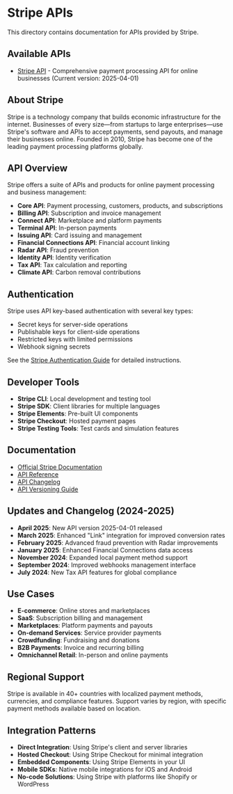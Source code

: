 # Stripe APIs

This directory contains documentation for APIs provided by Stripe.

## Available APIs

- [Stripe API](../../apis/paid/stripe/) - Comprehensive payment processing API for online businesses (Current version: 2025-04-01)

## About Stripe

Stripe is a technology company that builds economic infrastructure for the internet. Businesses of every size—from startups to large enterprises—use Stripe's software and APIs to accept payments, send payouts, and manage their businesses online. Founded in 2010, Stripe has become one of the leading payment processing platforms globally.

## API Overview

Stripe offers a suite of APIs and products for online payment processing and business management:

- **Core API**: Payment processing, customers, products, and subscriptions
- **Billing API**: Subscription and invoice management
- **Connect API**: Marketplace and platform payments
- **Terminal API**: In-person payments
- **Issuing API**: Card issuing and management
- **Financial Connections API**: Financial account linking
- **Radar API**: Fraud prevention
- **Identity API**: Identity verification
- **Tax API**: Tax calculation and reporting
- **Climate API**: Carbon removal contributions

## Authentication

Stripe uses API key-based authentication with several key types:
- Secret keys for server-side operations
- Publishable keys for client-side operations
- Restricted keys with limited permissions
- Webhook signing secrets

See the [Stripe Authentication Guide](../../apis/paid/stripe/authentication.md) for detailed instructions.

## Developer Tools

- **Stripe CLI**: Local development and testing tool
- **Stripe SDK**: Client libraries for multiple languages
- **Stripe Elements**: Pre-built UI components
- **Stripe Checkout**: Hosted payment pages
- **Stripe Testing Tools**: Test cards and simulation features

## Documentation

- [Official Stripe Documentation](https://stripe.com/docs)
- [API Reference](https://stripe.com/docs/api)
- [API Changelog](https://stripe.com/docs/changelog)
- [API Versioning Guide](https://stripe.com/docs/upgrades)

## Updates and Changelog (2024-2025)

- **April 2025**: New API version 2025-04-01 released
- **March 2025**: Enhanced "Link" integration for improved conversion rates
- **February 2025**: Advanced fraud prevention with Radar improvements
- **January 2025**: Enhanced Financial Connections data access
- **November 2024**: Expanded local payment method support
- **September 2024**: Improved webhooks management interface
- **July 2024**: New Tax API features for global compliance

## Use Cases

- **E-commerce**: Online stores and marketplaces
- **SaaS**: Subscription billing and management
- **Marketplaces**: Platform payments and payouts
- **On-demand Services**: Service provider payments
- **Crowdfunding**: Fundraising and donations
- **B2B Payments**: Invoice and recurring billing
- **Omnichannel Retail**: In-person and online payments

## Regional Support

Stripe is available in 40+ countries with localized payment methods, currencies, and compliance features. Support varies by region, with specific payment methods available based on location.

## Integration Patterns

- **Direct Integration**: Using Stripe's client and server libraries
- **Hosted Checkout**: Using Stripe Checkout for minimal integration
- **Embedded Components**: Using Stripe Elements in your UI
- **Mobile SDKs**: Native mobile integrations for iOS and Android
- **No-code Solutions**: Using Stripe with platforms like Shopify or WordPress 